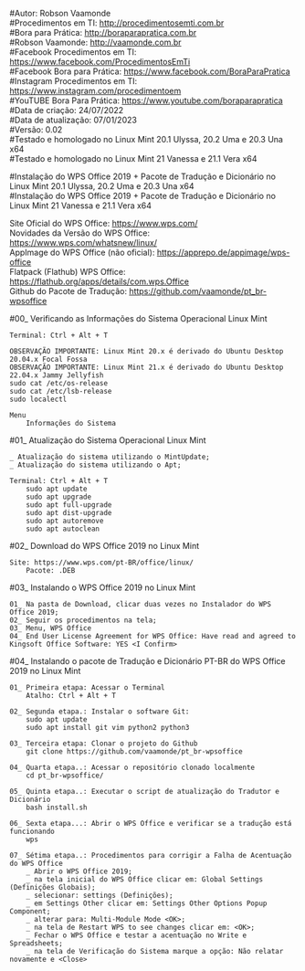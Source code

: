 #Autor: Robson Vaamonde<br>
#Procedimentos em TI: http://procedimentosemti.com.br<br>
#Bora para Prática: http://boraparapratica.com.br<br>
#Robson Vaamonde: http://vaamonde.com.br<br>
#Facebook Procedimentos em TI: https://www.facebook.com/ProcedimentosEmTi<br>
#Facebook Bora para Prática: https://www.facebook.com/BoraParaPratica<br>
#Instagram Procedimentos em TI: https://www.instagram.com/procedimentoem<br>
#YouTUBE Bora Para Prática: https://www.youtube.com/boraparapratica<br>
#Data de criação: 24/07/2022<br>
#Data de atualização: 07/01/2023<br>
#Versão: 0.02<br>
#Testado e homologado no Linux Mint 20.1 Ulyssa, 20.2 Uma e 20.3 Una x64<br>
#Testado e homologado no Linux Mint 21 Vanessa e 21.1 Vera x64

#Instalação do WPS Office 2019 + Pacote de Tradução e Dicionário no Linux Mint 20.1 Ulyssa, 20.2 Uma e 20.3 Una x64<br>
#Instalação do WPS Office 2019 + Pacote de Tradução e Dicionário no Linux Mint 21 Vanessa e 21.1 Vera x64

Site Oficial do WPS Office: https://www.wps.com/<br>
Novidades da Versão do WPS Office: https://www.wps.com/whatsnew/linux/<br>
AppImage do WPS Office (não oficial): https://apprepo.de/appimage/wps-office<br>
Flatpack (Flathub) WPS Office: https://flathub.org/apps/details/com.wps.Office<br>
Github do Pacote de Tradução: https://github.com/vaamonde/pt_br-wpsoffice

#00_ Verificando as Informações do Sistema Operacional Linux Mint<br>

	Terminal: Ctrl + Alt + T
	
	OBSERVAÇÃO IMPORTANTE: Linux Mint 20.x é derivado do Ubuntu Desktop 20.04.x Focal Fossa 
	OBSERVAÇÃO IMPORTANTE: Linux Mint 21.x é derivado do Ubuntu Desktop 22.04.x Jammy Jellyfish
	sudo cat /etc/os-release
	sudo cat /etc/lsb-release
	sudo localectl

	Menu
		Informações do Sistema

#01_ Atualização do Sistema Operacional Linux Mint<br>

	_ Atualização do sistema utilizando o MintUpdate;
	_ Atualização do sistema utilizando o Apt;

	Terminal: Ctrl + Alt + T
		sudo apt update
		sudo apt upgrade
		sudo apt full-upgrade
		sudo apt dist-upgrade
		sudo apt autoremove
		sudo apt autoclean

#02_ Download do WPS Office 2019 no Linux Mint<br>

	Site: https://www.wps.com/pt-BR/office/linux/
		Pacote: .DEB

#03_ Instalando o WPS Office 2019 no Linux Mint<br>

	01_ Na pasta de Download, clicar duas vezes no Instalador do WPS Office 2019;
	02_ Seguir os procedimentos na tela;
	03_ Menu, WPS Office
	04_ End User License Agreement for WPS Office: Have read and agreed to Kingsoft Office Software: YES <I Confirm>

#04_ Instalando o pacote de Tradução e Dicionário PT-BR do WPS Office 2019 no Linux Mint<br>

	01_ Primeira etapa: Acessar o Terminal
		Atalho: Ctrl + Alt + T

	02_ Segunda etapa.: Instalar o software Git:
		sudo apt update
		sudo apt install git vim python2 python3

	03_ Terceira etapa: Clonar o projeto do Github
		git clone https://github.com/vaamonde/pt_br-wpsoffice

	04_ Quarta etapa..: Acessar o repositório clonado localmente
		cd pt_br-wpsoffice/

	05_ Quinta etapa..: Executar o script de atualização do Tradutor e Dicionário
		bash install.sh

	06_ Sexta etapa...: Abrir o WPS Office e verificar se a tradução está funcionando
		wps

	07_ Sétima etapa..: Procedimentos para corrigir a Falha de Acentuação do WPS Office
		_ Abrir o WPS Office 2019;
		_ na tela inicial do WPS Office clicar em: Global Settings (Definições Globais);
		_ selecionar: settings (Definições);
		_ em Settings Other clicar em: Settings Other Options Popup Component;
		_ alterar para: Multi-Module Mode <OK>;
		_ na tela de Restart WPS to see changes clicar em: <OK>;
		_ Fechar o WPS Office e testar a acentuação no Write e Spreadsheets;
		_ na tela de Verificação do Sistema marque a opção: Não relatar novamente e <Close>